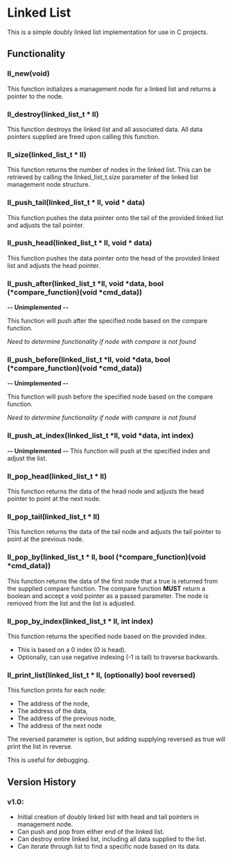 # Linked List
This is a simple doubly linked list implementation for use in C projects.

## Functionality

### ll_new(void)
This function initializes a management node for a linked list and returns a pointer to the node.

### ll_destroy(linked_list_t * ll)
This function destroys the linked list and all associated data. All data pointers supplied are freed upon calling this function.

### ll_size(linked_list_t * ll)
This function returns the number of nodes in the linked list. This can be retrieved by calling the linked_list_t.size parameter of the linked list management node structure.

### ll_push_tail(linked_list_t * ll, void * data)
This function pushes the data pointer onto the tail of the provided linked list and adjusts the tail pointer.

### ll_push_head(linked_list_t * ll, void * data)
This function pushes the data pointer onto the head of the provided linked list and adjusts the head pointer.

### ll_push_after(linked_list_t *ll, void *data, bool (*compare_function)(void *cmd_data))
**-- Unimplemented --**

This function will push after the specified node based on the compare function.

*Need to determine functionality if node with compare is not found*

### ll_push_before(linked_list_t *ll, void *data, bool (*compare_function)(void *cmd_data))
**-- Unimplemented --**

This function will push before the specified node based on the compare function.

*Need to determine functionality if node with compare is not found*

### ll_push_at_index(linked_list_t *ll, void *data, int index)
**-- Unimplemented --**
This function will push at the specified index and adjust the list.

### ll_pop_head(linked_list_t * ll)
This function returns the data of the head node and adjusts the head pointer to point at the next node.

### ll_pop_tail(linked_list_t * ll)
This function returns the data of the tail node and adjusts the tail pointer to point at the previous node.

### ll_pop_by(linked_list_t * ll, bool (*compare_function)(void *cmd_data))
This function returns the data of the first node that a true is returned from the supplied compare function. The compare function **MUST** return a boolean and accept a void pointer as a passed parameter. The node is removed from the list and the list is adjusted.

### ll_pop_by_index(linked_list_t * ll, int index)
This function returns the specified node based on the provided index. 
* This is based on a 0 index (0 is head).
* Optionally, can use negative indexing (-1 is tail) to traverse backwards.

### ll_print_list(linked_list_t * ll, (optionally) bool reversed)
This function prints for each node:
  * The address of the node,
  * The address of the data,
  * The address of the previous node,
  * The address of the next node

The reversed parameter is option, but adding supplying reversed as true will print the list in reverse.
  
This is useful for debugging.

## Version History
### v1.0:
* Initial creation of doubly linked list with head and tail pointers in management node.
* Can push and pop from either end of the linked list.
* Can destroy entire linked list, including all data supplied to the list.
* Can iterate through list to find a specific node based on its data.
